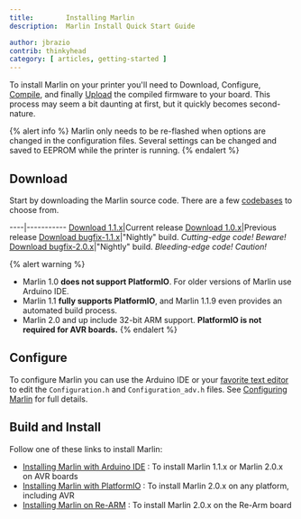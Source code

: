 ```yaml
---
title:        Installing Marlin
description:  Marlin Install Quick Start Guide

author: jbrazio
contrib: thinkyhead
category: [ articles, getting-started ]
---
```


To install Marlin on your printer you'll need to Download, Configure, [Compile](https://en.wikipedia.org/wiki/Compiler), and finally [Upload](https://www.arduino.cc/en/Guide/Environment#toc9) the compiled firmware to your board. This process may seem a bit daunting at first, but it quickly becomes second-nature.

{% alert info %}
Marlin only needs to be re-flashed when options are changed in the configuration files. Several settings can be changed and saved to EEPROM while the printer is running.
{% endalert %}

## Download

Start by downloading the Marlin source code. There are a few [codebases](https://en.wikipedia.org/wiki/Codebase) to choose from.

----|-----------
[Download 1.1.x](https://github.com/MarlinFirmware/Marlin/archive/1.1.x.zip)|Current release
[Download 1.0.x](https://github.com/MarlinFirmware/Marlin/archive/1.0.x.zip)|Previous release
[Download bugfix-1.1.x](https://github.com/MarlinFirmware/Marlin/archive/bugfix-1.1.x.zip)|"Nightly" build. _Cutting-edge code! Beware!_
[Download bugfix-2.0.x](https://github.com/MarlinFirmware/Marlin/archive/bugfix-2.0.x.zip)|"Nightly" build. _Bleeding-edge code! Caution!_

{% alert warning %}
- Marlin 1.0 **does not support PlatformIO**. For older versions of Marlin use Arduino IDE.
- Marlin 1.1 **fully supports PlatformIO**, and Marlin 1.1.9 even provides an automated build process.
- Marlin 2.0 and up include 32-bit ARM support. **PlatformIO is not required for AVR boards.**
{% endalert %}

## Configure

To configure Marlin you can use the Arduino IDE or your [favorite text editor](https://www.sublimetext.com/) to edit the `Configuration.h` and `Configuration_adv.h` files. See [Configuring Marlin](/docs/configuration/configuration.html) for full details.

## Build and Install

Follow one of these links to install Marlin:

- [Installing Marlin with Arduino IDE](install_arduino.html) : To install Marlin 1.1.x or Marlin 2.0.x on AVR boards
- [Installing Marlin with PlatformIO](install_platformio.html) : To install Marlin 2.0.x on any platform, including AVR
- [Installing Marlin on Re-ARM](install_rearm.html) : To install Marlin 2.0.x on the Re-Arm board
